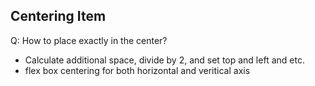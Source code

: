 ## Centering Item


Q: How to place exactly in the center?
* Calculate additional space, divide by 2, and set top and left and etc.
* flex box centering for both horizontal and veritical axis
